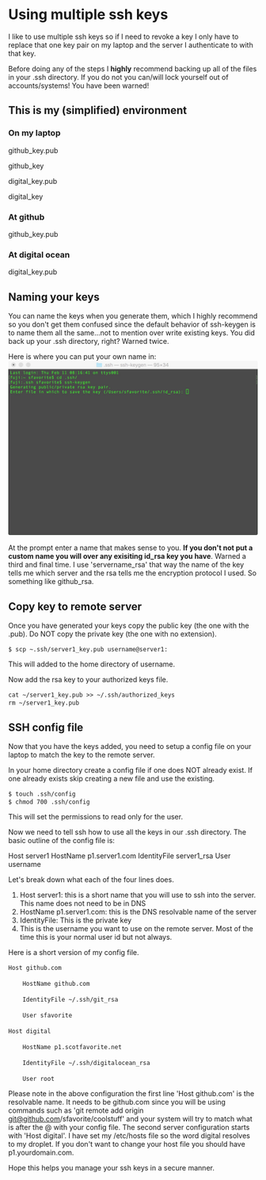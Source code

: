 
# Using multiple ssh keys

I like to use multiple ssh keys so if I need to revoke a key I only have to replace that one key pair on my laptop and the server I authenticate to with that key.

Before doing any of the steps I <strong>highly</strong> recommend backing up all of the files in your .ssh directory. If you do not you can/will lock yourself out of accounts/systems! You have been warned!


## This is my (simplified) environment


### On my laptop                 
github_key.pub

github_key

digital_key.pub

digital_key

### At github
github_key.pub

### At digital ocean
digital_key.pub

## Naming your keys

You can name the keys when you generate them, which I highly recommend so you don't get them confused since the default behavior of ssh-keygen is to name them all the same...not to mention over write existing keys. You did back up your .ssh directory, right? Warned twice.

Here is where you can put your own name in:
![Key Name](https://github.com/sfavorite/ssh_multi_keys/blob/master/images/ssh_key_name.jpg)

At the prompt enter a name that makes sense to you. <strong>If you don't not put a custom name you will over any exisiting id_rsa key you have</strong>. Warned a third and final time. I use 'servername_rsa' that way the name of the key tells me which server and the rsa tells me the encryption protocol I used. So something like github_rsa. 


## Copy key to remote server

Once you have generated your keys copy the public key (the one with the .pub). Do NOT copy the private key (the one with no extension).

```
$ scp ~.ssh/server1_key.pub username@server1:
```

This will added to the home directory of username.

Now add the rsa key to your authorized keys file.

```
cat ~/server1_key.pub >> ~/.ssh/authorized_keys
rm ~/server1_key.pub
```

## SSH config file

Now that you have the keys added, you need to setup a config file on your laptop to match the key to the remote server.

In your home directory create a config file if one does NOT already exist. If one already exists skip creating a new file and use the existing.

```
$ touch .ssh/config
$ chmod 700 .ssh/config
```

This will set the permissions to read only for the user.

Now we need to tell ssh how to use all the keys in our .ssh directory. The basic outline of the config file is:

Host server1
      HostName p1.server1.com
      IdentityFile server1_rsa
      User username

Let's break down what each of the four lines does.

1. Host server1: this is a short name that you will use to ssh into the server. This name does not need to be in DNS
2. HostName p1.server1.com: this is the DNS resolvable name of the server
3. IdentityFile: This is the private key
4. This is the username you want to use on the remote server. Most of the time this is your normal user id but not always.

Here is a short version of my config file.

```
Host github.com

    HostName github.com

    IdentityFile ~/.ssh/git_rsa

    User sfavorite

Host digital

    HostName p1.scotfavorite.net

    IdentityFile ~/.ssh/digitalocean_rsa

    User root
```

Please note in the above configuration the first line 'Host github.com' is the resolvable name. It needs to be github.com since you will be using commands such as 'git remote add origin git@github.com/sfavorite/coolstuff' and your system will try to match what is after the @ with your config file. The second server configuration starts with 'Host digital'. I have set my /etc/hosts file so the word digital resolves to my droplet. If you don't want to change your host file you should have p1.yourdomain.com.

Hope this helps you manage your ssh keys in a secure manner.
